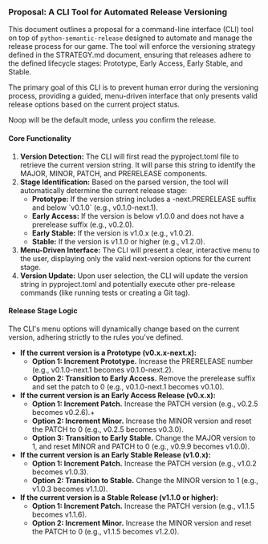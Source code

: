 ### **Proposal: A CLI Tool for Automated Release Versioning**

This document outlines a proposal for a command-line interface (CLI) tool on top of `python-semantic-release` designed to automate and manage the release process for our game. The tool will enforce the versioning strategy defined in the STRATEGY.md document, ensuring that releases adhere to the defined lifecycle stages: Prototype, Early Access, Early Stable, and Stable.

The primary goal of this CLI is to prevent human error during the versioning process, providing a guided, menu-driven interface that only presents valid release options based on the current project status.

Noop will be the default mode, unless you confirm the release.

#### **Core Functionality**

1. **Version Detection:** The CLI will first read the pyproject.toml file to retrieve the current version string. It will parse this string to identify the MAJOR, MINOR, PATCH, and PRERELEASE components.  
2. **Stage Identification:** Based on the parsed version, the tool will automatically determine the current release stage:  
   * **Prototype:** If the version string includes a \-next.PRERELEASE suffix and below \`v0.1.0\` (e.g., v0.1.0-next.1).  
   * **Early Access:** If the version is below v1.0.0 and does not have a prerelease suffix (e.g., v0.2.0).  
   * **Early Stable:** If the version is v1.0.x (e.g., v1.0.2).  
   * **Stable:** If the version is v1.1.0 or higher (e.g., v1.2.0).  
3. **Menu-Driven Interface:** The CLI will present a clear, interactive menu to the user, displaying only the valid next-version options for the current stage.  
4. **Version Update:** Upon user selection, the CLI will update the version string in pyproject.toml and potentially execute other pre-release commands (like running tests or creating a Git tag).

#### **Release Stage Logic**

The CLI's menu options will dynamically change based on the current version, adhering strictly to the rules you've defined.

* **If the current version is a Prototype (v0.x.x-next.x):**  
  * **Option 1: Increment Prototype.** Increase the PRERELEASE number (e.g., v0.1.0-next.1 becomes v0.1.0-next.2).  
  * **Option 2: Transition to Early Access.** Remove the prerelease suffix and set the patch to 0 (e.g., v0.1.0-next.1 becomes v0.1.0).  
* **If the current version is an Early Access Release (v0.x.x):**  
  * **Option 1: Increment Patch.** Increase the PATCH version (e.g., v0.2.5 becomes v0.2.6).+  
  * **Option 2: Increment Minor.** Increase the MINOR version and reset the PATCH to 0 (e.g., v0.2.5 becomes v0.3.0).  
  * **Option 3: Transition to Early Stable.** Change the MAJOR version to 1, and reset MINOR and PATCH to 0 (e.g., v0.9.9 becomes v1.0.0).  
* **If the current version is an Early Stable Release (v1.0.x):**  
  * **Option 1: Increment Patch.** Increase the PATCH version (e.g., v1.0.2 becomes v1.0.3).  
  * **Option 2: Transition to Stable.** Change the MINOR version to 1 (e.g., v1.0.3 becomes v1.1.0).  
* **If the current version is a Stable Release (v1.1.0 or higher):**  
  * **Option 1: Increment Patch.** Increase the PATCH version (e.g., v1.1.5 becomes v1.1.6).  
  * **Option 2: Increment Minor.** Increase the MINOR version and reset the PATCH to 0 (e.g., v1.1.5 becomes v1.2.0).

